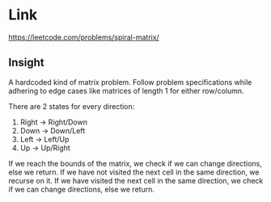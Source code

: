 # Link

https://leetcode.com/problems/spiral-matrix/

## Insight

A hardcoded kind of matrix problem. Follow problem specifications while
adhering to edge cases like matrices of length 1 for either row/column.

There are 2 states for every direction:
1. Right -> Right/Down
2. Down -> Down/Left
3. Left -> Left/Up
4. Up -> Up/Right

If we reach the bounds of the matrix, we check if we can change directions, 
else we return. 
If we have not visited the next cell in the same direction, we recurse on it.
If we have visited the next cell in the same direction, we check if we can change 
directions, else we return. 